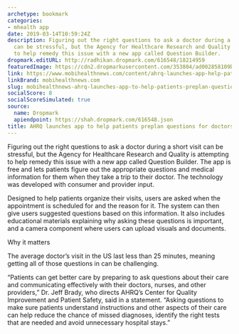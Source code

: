 ```yaml
---
archetype: bookmark
categories:
- mhealth app
date: 2019-03-14T10:59:24Z
description: Figuring out the right questions to ask a doctor during a short visit
  can be stressful, but the Agency for Healthcare Research and Quality is attempting
  to help remedy this issue with a new app called Question Builder.
dropmark.editURL: http://radhikan.dropmark.com/616548/18214959
featuredImage: https://cdn2.dropmarkusercontent.com/353804/ad002858109b2ba2761be8bbbea7c8d2bef3f292a1f606027fe47ee44145c301/thumbnail/QB_Desktop_BG_Dual_Phone.png?Expires=1557430063&Signature=fQ-ZWp3VknDHJrf2AlVdhmZ0p8apgmHbqrOjPIbnKdM~58MUeISp9G62rKr~PaiCszIqzMJ1vCcWF~0XOKKBuUa2Dtk0E6PiQexCsh8p4psh3zHfSYj~p7hSvbS7UIg5g1WrF5D80DHw44QkZ6EZoiksOZmXkM01oddJFgnEzB2I43LuaOK8H17qN5bHMFTxPFZpu2wLqzoKfTXl8AHR3LPW1s1XGaYEYhh3EYVkTV3fGlxfKZrfR7qCFq02yx5O-~ehmM8GDAYFuWDNfPra9lkLRvYxQ684jNyxmXgCVD9jLlr0R8a3MmhPdHQBXk64ZGlNRqUzNpR0yugCSr1FMQ__&Key-Pair-Id=APKAITQYWVEN757ZA4KQ
link: https://www.mobihealthnews.com/content/ahrq-launches-app-help-patients-preplan-questions-doctors
linkBrand: mobihealthnews.com
slug: mobihealthnews-ahrq-launches-app-to-help-patients-preplan-questions-for-doctors
socialScore: 8
socialScoreSimulated: true
source:
  name: Dropmark
  apiendpoint: https://shah.dropmark.com/616548.json
title: AHRQ launches app to help patients preplan questions for doctors
---
```

Figuring out the right questions to ask a doctor during a short visit can be stressful, but the Agency for Healthcare Research and Quality is attempting to help remedy this issue with a new app called Question Builder. The app is free and lets patients figure out the appropriate questions and medical information for them when they take a trip to their doctor. The technology was developed with consumer and provider input. 

Designed to help patients organize their visits, users are asked when the appointment is scheduled for and the reason for it. The system can then give users suggested questions based on this information. It also includes educational materials explaining why asking these questions is important, and a camera component where users can upload visuals and documents. 

Why it matters

The average doctor’s visit in the US last less than 25 minutes, meaning getting all of those questions in can be challenging. 

“Patients can get better care by preparing to ask questions about their care and communicating effectively with their doctors, nurses, and other providers,” Dr. Jeff Brady, who directs AHRQ’s Center for Quality Improvement and Patient Safety, said in a statement. “Asking questions to make sure patients understand instructions and other aspects of their care can help reduce the chance of missed diagnoses, identify the right tests that are needed and avoid unnecessary hospital stays.”

